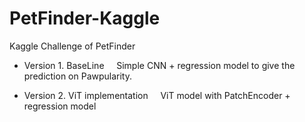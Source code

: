 # PetFinder-Kaggle
Kaggle Challenge of PetFinder

- Version 1. BaseLine
&nbsp;&nbsp;&nbsp;&nbsp;Simple CNN + regression model to give the prediction on Pawpularity.

- Version 2. ViT implementation
&nbsp;&nbsp;&nbsp;&nbsp;ViT model with PatchEncoder + regression model
